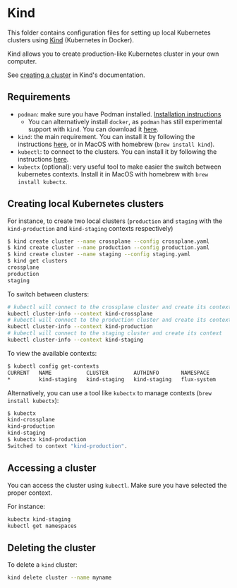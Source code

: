 # Kind

This folder contains configuration files for setting up local Kubernetes
clusters using [Kind](https://kind.sigs.k8s.io/docs/user/quick-start/) (Kubernetes in Docker).

Kind allows you to create production-like Kubernetes cluster in your own computer.

See [creating a cluster](https://kind.sigs.k8s.io/docs/user/quick-start/#creating-a-cluster) in Kind's documentation.

## Requirements

- `podman`: make sure you have Podman installed. [Installation instructions](https://podman.io/docs/installation)
  - You can alternatively install `docker`, as `podman` has still experimental support with `kind`. You can download it [here](https://www.docker.com/get-started).
- `kind`: the main requirement. You can install it by following the instructions [here](https://kind.sigs.k8s.io/docs/user/quick-start/), or in MacOS with homebrew (`brew install kind`).
- `kubectl`: to connect to the clusters. You can install it by following the instructions [here](https://kubernetes.io/docs/tasks/tools/).
- `kubectx` (optional): very useful tool to make easier the switch between kubernetes contexts. Install it in MacOS with homebrew with `brew install kubectx`.

## Creating local Kubernetes clusters

For instance, to create two local clusters
(`production` and `staging` with the `kind-production` and `kind-staging` contexts respectively)

```sh
$ kind create cluster --name crossplane --config crossplane.yaml
$ kind create cluster --name production --config production.yaml
$ kind create cluster --name staging --config staging.yaml
$ kind get clusters
crossplane
production
staging
```

To switch between clusters:

```sh
# kubectl will connect to the crossplane cluster and create its context
kubectl cluster-info --context kind-crossplane
# kubectl will connect to the production cluster and create its context
kubectl cluster-info --context kind-production
# kubectl will connect to the staging cluster and create its context
kubectl cluster-info --context kind-staging
```

To view the available contexts:

```sh
$ kubectl config get-contexts
CURRENT   NAME           CLUSTER        AUTHINFO       NAMESPACE
*         kind-staging   kind-staging   kind-staging   flux-system
```

Alternatively, you can use a tool like `kubectx` to manage contexts (`brew install kubectx`):

```sh
$ kubectx
kind-crossplane
kind-production
kind-staging
$ kubectx kind-production
Switched to context "kind-production".
```

## Accessing a cluster

You can access the cluster using `kubectl`. Make sure you have selected the proper context.

For instance:

```sh
kubectx kind-staging
kubectl get namespaces
```

## Deleting the cluster

To delete a `kind` cluster:

```sh
kind delete cluster --name myname
```
